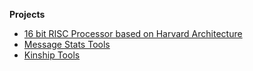 **Projects**

* <a href="/Processor/readme.md" target="_blank">16 bit RISC Processor based on Harvard Architecture</a>  
* <a href="/MessageStats/readme.md" target="_blank">Message Stats Tools</a>  
* <a href="/Kinship/readme.md" target="_blank">Kinship Tools</a>  
